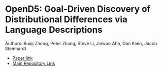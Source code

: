 # OpenD5: Goal-Driven Discovery of Distributional Differences via Language Descriptions

Authors: Ruiqi Zhong, Peter Zhang, Steve Li, Jinwoo Ahn, Dan Klein, Jacob Steinhardt

- [Paper link](https://arxiv.org/abs/2302.14233)
- [Main Repository Link](https://github.com/ruiqi-zhong/D5)
